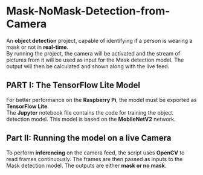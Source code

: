 # Mask-NoMask-Detection-from-Camera
An <b>object detection</b> project, capable of identifying if a person is wearing a mask or not in <b>real-time</b>.<br/>
By running the project, the camera will be activated and the stream of pictures from it will be used as input for the Mask detection model.
The output will then be calculated and shown along with the live feed.<br>
## PART I: The TensorFlow Lite Model
For better performance on the <b>Raspberry Pi</b>, the model must be exported as <b>TensorFlow Lite</b>.<br/>
The <b>Jupyter</b> notebook file contains the code for training the object detection model. This model is based on the <b>MobileNetV2</b> network. 

## Part II: Running the model on a live Camera
To perform <b>inferencing</b> on the camera feed, the script uses <b>OpenCV</b> to read frames continuously.
The frames are then passed as inputs to the Mask detection model.
The outputs are either <b>mask or no mask</b>.
